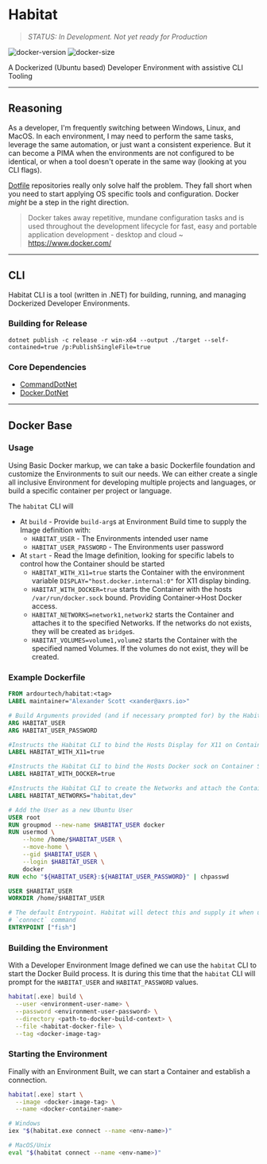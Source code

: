 # Habitat

> *STATUS: In Development. Not yet ready for Production*

![docker-version](https://img.shields.io/docker/v/ardourtech/habitat?sort=date)
![docker-size](https://img.shields.io/docker/image-size/ardourtech/habitat?sort=date)

A Dockerized (Ubuntu based) Developer Environment with assistive CLI Tooling

---

## Reasoning

As a developer, I'm frequently switching between Windows, Linux, and MacOS. In
each environment, I may need to perform the same tasks, leverage the same
automation, or just want a consistent experience. But it can become a PIMA
when the environments are not configured to be identical, or when a tool doesn't
operate in the same way (looking at you CLI flags).

[Dotfile](https://dotfiles.github.io/) repositories really only solve half the
problem. They fall short when you need to start applying OS specific tools and
configuration. Docker *might* be a step in the right direction.

> Docker takes away repetitive, mundane configuration tasks and is used
> throughout the development lifecycle for fast, easy and portable application
> development - desktop and cloud ~ <https://www.docker.com/>

---

## CLI

Habitat CLI is a tool (written in .NET) for building, running, and managing
Dockerized Developer Environments.

### Building for Release

```shell
dotnet publish -c release -r win-x64 --output ./target --self-contained=true /p:PublishSingleFile=true
```

### Core Dependencies

* [CommandDotNet](https://github.com/bilal-fazlani/commanddotnet)
* [Docker.DotNet](https://github.com/dotnet/Docker.DotNet)

---

## Docker Base

### Usage

Using Basic Docker markup, we can take a basic Dockerfile foundation and
customize the Environments to suit our needs. We can either create a single all
inclusive Environment for developing multiple projects and languages, or build a
specific container per project or language.

The `habitat` CLI will

* At `build` - Provide `build-arg`s at Environment Build time to supply the
  Image definition with:
  * `HABITAT_USER` - The Environments intended user name
  * `HABITAT_USER_PASSWORD` - The Environments user password
* At `start` - Read the Image definition, looking for specific labels to control
  how the Container should be started
  * `HABITAT_WITH_X11=true` starts the Container with the environment variable
    `DISPLAY="host.docker.internal:0"` for X11 display binding.
  * `HABITAT_WITH_DOCKER=true` starts the Container with the hosts
    `/var/run/docker.sock` bound. Providing Container->Host Docker access.
  * `HABITAT_NETWORKS=network1,network2` starts the Container and attaches it to
    the specified Networks. If the networks do not exists, they will be created
    as `bridge`s.
  * `HABITAT_VOLUMES=volume1,volume2` starts the Container with the specified
    named Volumes. If the volumes do not exist, they will be created.

### Example Dockerfile

```dockerfile
FROM ardourtech/habitat:<tag>
LABEL maintainer="Alexander Scott <xander@axrs.io>"

# Build Arguments provided (and if necessary prompted for) by the Habitat CLI
ARG HABITAT_USER
ARG HABITAT_USER_PASSWORD

#Instructs the Habitat CLI to bind the Hosts Display for X11 on Container Start
LABEL HABITAT_WITH_X11=true

#Instructs the Habitat CLI to bind the Hosts Docker sock on Container Start
LABEL HABITAT_WITH_DOCKER=true

#Instructs the Habitat CLI to create the Networks and attach the Container to them
LABEL HABITAT_NETWORKS="habitat,dev"

# Add the User as a new Ubuntu User
USER root
RUN groupmod --new-name $HABITAT_USER docker
RUN usermod \
    --home /home/$HABITAT_USER \
    --move-home \
    --gid $HABITAT_USER \
    --login $HABITAT_USER \
    docker
RUN echo "${HABITAT_USER}:${HABITAT_USER_PASSWORD}" | chpasswd

USER $HABITAT_USER
WORKDIR /home/$HABITAT_USER

# The default Entrypoint. Habitat will detect this and supply it when using the
# `connect` command
ENTRYPOINT ["fish"]
```

### Building the Environment

With a Developer Environment Image defined we can use the `habitat` CLI to start
the Docker Build process. It is during this time that the `habitat` CLI will
prompt for the `HABITAT_USER` and `HABITAT_PASSWORD` values.

```bash
habitat[.exe] build \
  --user <environment-user-name> \
  --password <environment-user-password> \
  --directory <path-to-docker-build-context> \
  --file <habitat-docker-file> \
  --tag <docker-image-tag>
````

### Starting the Environment

Finally with an Environment Built, we can start a Container and establish a
connection.

```bash
habitat[.exe] start \
  --image <docker-image-tag> \
  --name <docker-container-name>

# Windows
iex "$(habitat.exe connect --name <env-name>)"

# MacOS/Unix
eval "$(habitat connect --name <env-name>)"
```

